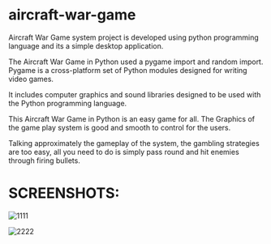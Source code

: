 # aircraft-war-game

Aircraft War Game system project is developed using python programming language and its a simple desktop application. 

The Aircraft War Game in Python used a pygame import and random import. Pygame is a cross-platform set of Python modules designed for writing video games.

It includes computer graphics and sound libraries designed to be used with the Python programming language.

This Aircraft War Game in Python is an easy game for all. The Graphics of the game play system is good and smooth to control for the users. 

Talking approximately the gameplay of the system, the gambling strategies are too easy, all you need to do is simply pass round and hit enemies through firing bullets.

# SCREENSHOTS:

![1111](https://user-images.githubusercontent.com/93034609/152577923-ebca361e-95a8-4222-a7fc-65916b82a12b.png)


![2222](https://user-images.githubusercontent.com/93034609/152577937-a4d84167-c5ae-4115-8b7f-cd5147c693d9.png)



